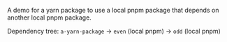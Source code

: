 A demo for a yarn package to use a local pnpm package that depends on another local pnpm package.

Dependency tree:
`a-yarn-package` -> `even` (local pnpm) -> `odd` (local pnpm)
